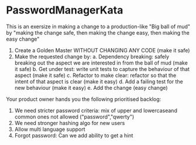 # PasswordManagerKata

This is an exersize in making a change to a production-like "Big ball of mud" by 
"making the change safe, then making the change easy, then making the easy change"

1. Create a Golden Master WITHOUT CHANGING ANY CODE (make it safe)
2. Make the requested change by:
  a. Dependency breaking: safely breaking out the aspect we are interested in from the ball of mud (make it safe)
  b. Get under test: write unit tests to capture the behaviour of that aspect (make it safe)
  c. Refactor to make clear: refactor so that the intent of that aspect is clear (make it easy)
  d. Add a failing test for the new behaviour (make it easy)
  e. Add the change (easy change)
  
Your product owner hands you the following prioritised backlog:
  1. We need stricter password criteria: mix of upper and lowercaseand common ones not allowed ("password","qwerty")
  2. We need stronger hashing algo for new users
  3. Allow multi language support
  4. Forgot password: Can we add ability to get a hint
  
  
